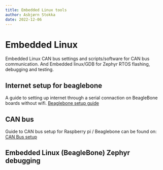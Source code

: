 ```yaml
---
title: Embedded Linux tools
author: Asbjørn Stokka
date: 2022-12-06
---
```

# Embedded Linux
Embedded Linux CAN bus settings and scripts/software for CAN bus communication. And Embedded linux/GDB for Zephyr RTOS flashing, debugging and testing.

## Internet setup for beaglebone
A guide to setting up internet through a serial connaction on BeagleBone boards without wifi. [Beaglebone setup guide](beaglebone_setup.md)

## CAN bus
Guide to CAN bus setup for Raspberry pi / Beaglebone can be found on:
[CAN Bus setup](canbus.md)

## Embedded Linux (BeagleBone) Zephyr debugging

